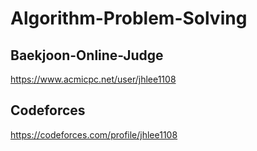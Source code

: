 # Algorithm-Problem-Solving
## Baekjoon-Online-Judge
https://www.acmicpc.net/user/jhlee1108
## Codeforces
https://codeforces.com/profile/jhlee1108
